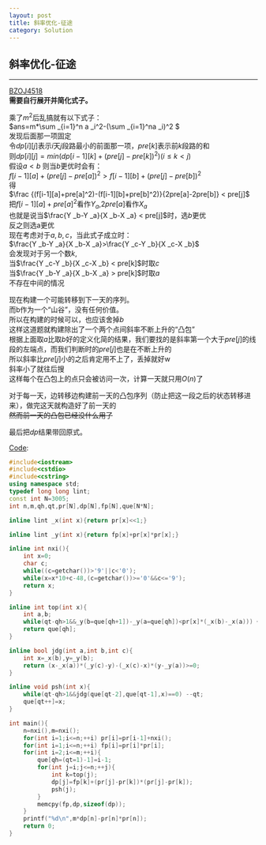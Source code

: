 ```yaml
---
layout: post
title: 斜率优化-征途
category: Solution
---
```


## 斜率优化-征途

---
[BZOJ4518](https://www.lydsy.com/JudgeOnline/problem.php?id=4518)  
**需要自行展开并简化式子。**

乘了$m^2$后乱搞就有以下式子：  
$ans=m*\sum _{i=1}^n a _i^2-(\sum _{i=1}^na _i)^2 $  
发现后面那一项固定  
令$dp[i][j]$表示$i$天$j$段路最小的前面那一项，$pre[k]$表示前$k$段路的和  
则$dp[i][j]=min(dp[i-1][k]+(pre[j]-pre[k])^2)(i \leq k < j)$  
假设$a < b$ 则当$b$更优时会有：  
$f[i-1][a]+(pre[j]-pre[a])^2>f[i-1][b]+(pre[j]-pre[b])^2$  
得  
$\frac {(f[i-1][a]+pre[a]^2)-(f[i-1][b]+pre[b]^2)}{2pre[a]-2pre[b]} < pre[j]$  
把$f[i-1][a]+pre[a]^2$看作$Y _a$,$2pre[a]$看作$X _a$  
也就是说当$\frac{Y _b-Y _a}{X _b-X _a} < pre[j]$时，选$b$更优  
反之则选a更优  
现在考虑对于$a,b,c$，当此式子成立时：  
$\frac{Y _b-Y _a}{X _b-X _a}>\frac{Y _c-Y _b}{X _c-X _b}$  
会发现对于另一个数$k$,  
当$\frac{Y _c-Y _b}{X _c-X _b} < pre[k]$时取$c$  
当$\frac{Y _b-Y _a}{X _b-X _a} > pre[k]$时取$a$  
不存在中间的情况  

现在构建一个可能转移到下一天的序列。  
而b作为一个“山谷”，没有任何价值。  
所以在构建的时候可以，也应该舍掉$b$  
这样这道题就构建除出了一个两个点间斜率不断上升的“凸包”  
根据上面取$a$比取$b$好的定义化简的结果，我们要找的是斜率第一个大于$pre[j]$的线段的左端点，而我们判断时的$pre[j]$也是在不断上升的  
所以斜率比$pre[j]$小的之后肯定用不上了，丢掉就好w  
斜率小了就往后搜  
这样每个在凸包上的点只会被访问一次，计算一天就只用$O(n)$了  

对于每一天，边转移边构建前一天的凸包序列（防止把这一段之后的状态转移进来），做完这天就构造好了前一天的  
~~然而前一天的凸包已经没什么用了~~  

最后把$dp$结果带回原式。  

[Code](https://github.com/syniox/Online_Judge_solutions/blob/master/BZOJ/4518.cpp):
```cpp
#include<iostream>
#include<cstdio>
#include<cstring>
using namespace std;
typedef long long lint;
const int N=3005;
int n,m,qh,qt,pr[N],dp[N],fp[N],que[N*N];

inline lint _x(int x){return pr[x]<<1;}

inline lint _y(int x){return fp[x]+pr[x]*pr[x];}

inline int nxi(){
	int x=0;
	char c;
	while((c=getchar())>'9'||c<'0');
	while(x=x*10+c-48,(c=getchar())>='0'&&c<='9');
	return x;
}

inline int top(int x){
	int a,b;
	while(qt-qh>1&&_y(b=que[qh+1])-_y(a=que[qh])<pr[x]*(_x(b)-_x(a))) ++qh;
	return que[qh];
}

inline bool jdg(int a,int b,int c){
	int x=_x(b),y=_y(b);
	return (x-_x(a))*(_y(c)-y)-(_x(c)-x)*(y-_y(a))>=0;
}

inline void psh(int x){
	while(qt-qh>1&&jdg(que[qt-2],que[qt-1],x)==0) --qt;
	que[qt++]=x;
}

int main(){
	n=nxi(),m=nxi();
	for(int i=1;i<=n;++i) pr[i]=pr[i-1]+nxi();
	for(int i=1;i<=n;++i) fp[i]=pr[i]*pr[i];
	for(int i=2;i<=m;++i){
		que[qh=(qt=1)-1]=i-1;
		for(int j=i;j<=n;++j){
			int k=top(j);
			dp[j]=fp[k]+(pr[j]-pr[k])*(pr[j]-pr[k]);
			psh(j);
		}
		memcpy(fp,dp,sizeof(dp));
	}
	printf("%d\n",m*dp[n]-pr[n]*pr[n]);
	return 0;
}
```